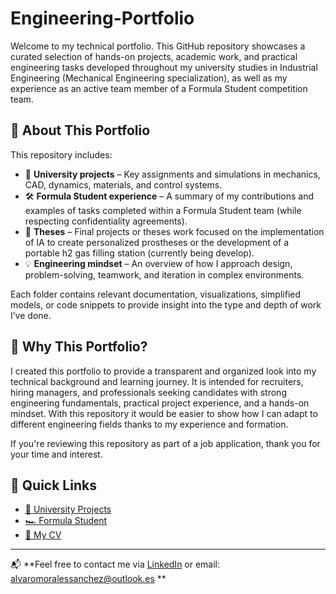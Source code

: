 # Engineering-Portfolio

Welcome to my technical portfolio. This GitHub repository showcases a curated selection of hands-on projects, academic work, and practical engineering tasks developed throughout my university studies in Industrial Engineering (Mechanical Engineering specialization), as well as my experience as an active team member of a Formula Student competition team.

## 🎯 About This Portfolio

This repository includes:

- 📘 **University projects** – Key assignments and simulations in mechanics, CAD, dynamics, materials, and control systems.
- 🛠️ **Formula Student experience** – A summary of my contributions and examples of tasks completed within a Formula Student team (while respecting confidentiality agreements).
- 📄 **Theses** – Final projects or theses work focused on the implementation of IA to create personalized prostheses or the development of a portable h2 gas filling station (currently being develop).
- 💡 **Engineering mindset** – An overview of how I approach design, problem-solving, teamwork, and iteration in complex environments.

Each folder contains relevant documentation, visualizations, simplified models, or code snippets to provide insight into the type and depth of work I’ve done.

## 💼 Why This Portfolio?

I created this portfolio to provide a transparent and organized look into my technical background and learning journey. It is intended for recruiters, hiring managers, and professionals seeking candidates with strong engineering fundamentals, practical project experience, and a hands-on mindset. With this repository it would be easier to show how I can adapt to different engineering fields thanks to my experience and formation.

If you're reviewing this repository as part of a job application, thank you for your time and interest.

## 📎 Quick Links

- [📁 University Projects](./University)
- [🏎️ Formula Student](./Formula%20Student)
- [📄 My CV](./CV.pdf)

---

📬 **Feel free to contact me via [LinkedIn](https://www.linkedin.com/in/alvaro-morales-sanchez-71919b226/) or email: alvaromoralessanchez@outlook.es **
